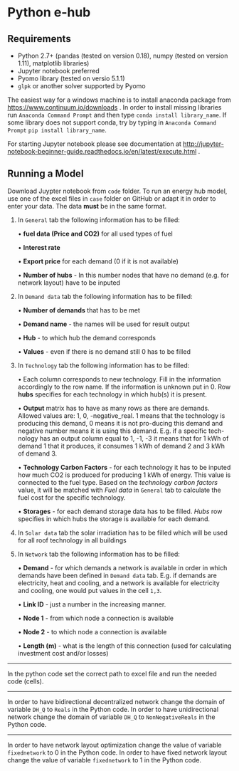 Python e-hub
============

Requirements
------------

- Python 2.7+ (pandas (tested on version 0.18), numpy (tested on version 1.11), matplotlib libraries)
- Jupyter notebook preferred
- Pyomo library (tested on versio 5.1.1)
- `glpk` or another solver supported by Pyomo

The easiest way for a windows machine is to install anaconda package from https://www.continuum.io/downloads . In order to install missing libraries run `Anaconda Command Prompt` and then type `conda install library_name`. If some library does not support conda, try by typing in `Anaconda Command Prompt` `pip install library_name`.

For starting Jupyter notebook please see documentation at http://jupyter-notebook-beginner-guide.readthedocs.io/en/latest/execute.html .


Running a Model
---------------

Download Juypter notebook from `code` folder. To run an energy hub model, use one of the excel files in `case` folder on GitHub or adapt it in order to enter your data.
The data **must** be in the same format.


1.	In `General` tab the following information has to be filled:

     •	**fuel data (Price and CO2)** for all used types of fuel

     •	**Interest rate**

     •	 **Export price** for each demand (0 if it is not available)

     •	**Number of hubs** - In this number nodes that have no demand (e.g. for network layout) have to be inputed

2.	In `Demand data` tab the following information has to be filled:

     •	**Number of demands** that has to be met
     
     •	**Demand name** - the names will be used for result output
     
     •	**Hub** - to which hub the demand corresponds
     
     •	**Values** - even if there is no demand still 0 has to be filled
     
3.	In `Technology` tab the following information has to be filled:

      •	Each column corresponds to new technology. Fill in the information accordingly to the row name. If the information is unknown put in 0. Row **hubs** specifies for each technology in which hub(s) it is present.

      •	**Output** matrix has to have as many rows as there are demands. Allowed values are: 1, 0, -negative_real. 1 means that the technology is producing this demand, 0 means it is not pro-ducing this demand and negative number means it is using this demand. E.g. if a specific tech-nology has an output column equal to 1, -1, -3 it means that for 1 kWh of demand 1 that it produces, it consumes 1 kWh of demand 2 and 3 kWh of demand 3.

      •	**Technology Carbon Factors** - for each technology it has to be inputed how much CO2 is produced for producing 1 kWh of energy. This value is connected to the fuel type. Based on the *technology carbon factors* value, it will be matched with *Fuel data* in `General` tab to calculate the fuel cost for the specific technology.

      •	**Storages** - for each demand storage data has to be filled. *Hubs* row specifies in which hubs the storage is available for each demand.

4.	In `Solar data` tab the solar irradiation has to be filled which will be used for all roof technology in all buildings
5.	In `Network` tab the following information has to be filled:

      •	**Demand** - for which demands a network is available in order in which demands have been defined in `Demand data` tab. E.g. if demands are electricity, heat and cooling, and a network is available for electricity and cooling, one would put values in the cell `1,3`.
      
      •	**Link ID** - just a number in the increasing manner.
      
      •	**Node 1** - from which node a connection is available
      
      •	**Node 2** - to which node a connection is available
      
      •	**Length (m)** - what is the length of this connection (used for calculating investment cost and/or losses)
---------------

In the python code set the correct path to excel file and run the needed code (cells).

---------------
In order to have bidirectional decentralized network change the domain of variable `DH_Q` to `Reals` in the Python code. In order to have unidirectional network change the domain of variable `DH_Q` to `NonNegativeReals` in the Python code. 

---------------
In order to have network layout optimization change the value of variable `fixednetwork` to 0 in the Python code.
In order to have fixed network layout change the value of variable `fixednetwork` to 1 in the Python code.


